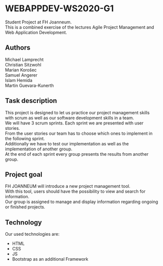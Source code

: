 # WEBAPPDEV-WS2020-G1

Student Project at FH Joanneum. <br>
This is a combined exercise of the lectures Agile Project Management and Web Application Development.

## Authors
Michael Lamprecht <br>
Christian Sitzwohl <br>
Marian Korošec <br>
Samuel Angerer <br>
Islam Hemida <br>
Martin Guevara-Kunerth <br>

## Task description
This project is designed to let us practice our project management skills with scrum as well as our software development skills in a team. <br>
We will have 3 scrum sprints. Each sprint we are presented with user stories. <br>
From the user stories our team has to choose which ones to implement in the following sprint. <br>
Additionally we have to test our implementation as well as the implementation of another group. <br>
At the end of each sprint every group presents the results from another group.

## Project goal
FH JOANNEUM will introduce a new project management tool. <br>
With this tool, users should have the possibility to view and search for information. <br>
Our group is assigned to manage and display information regarding ongoing or finished projects.

## Technology
Our used technologies are:  
- HTML
- CSS
- JS
- Bootstrap as an additional Framework
                            